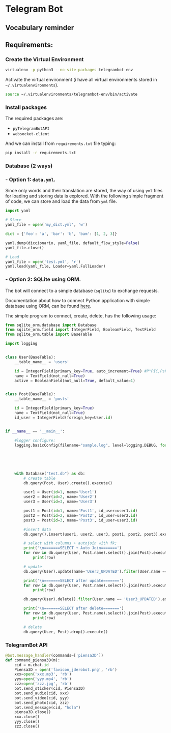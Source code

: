 # Telegram Bot

## Vocabulary reminder



## Requirements:

### Create the Virtual Environment

```bash
virtualenv -p python3 --no-site-packages telegrambot-env
```

Activate the virtual environment (i have all virtual environments stored in `~/.virtualenvironments`).

```bash
source ~/.virtualenvironments/telegrambot-env/bin/activate
```

### Install packages

The required packages are:

- `pyTelegramBotAPI`
- `websocket-client`

And we can install from `requirements.txt` file typing:

```bash
pip install -r requirements.txt
```

### Database (2 ways)

### - Option 1: `data.yml`.

Since only words and their translation are stored, the way of using `yml` files for loading and storing data is explored. With the following simple fragment of code, we can store and load the data from `yml` file.

```python
import yaml

# Store
yaml_file = open('my_dict.yml', 'w')

dict = {'foo': 'a', 'bar': 'b', 'bam': [1, 2, 3]}

yaml.dump(diccionario, yaml_file, default_flow_style=False)
yaml_file.close()

# Load
yaml_file = open('test.yml', 'r')
yaml.load(yaml_file, Loader=yaml.FullLoader)
```



### - Option 2: SQLite using ORM.

The bot will connect to a simple database (`sqlite`) to exchange requests.

Documentation about how to connect Python application with simple database using ORM, can be found [here](https://pypi.org/project/python-sqlite-orm/).

The simple program to connect, create, delete, has the following usage:

```python
from sqlite_orm.database import Database
from sqlite_orm.field import IntegerField, BooleanField, TextField
from sqlite_orm.table import BaseTable

import logging


class User(BaseTable):
    __table_name__ = 'users'

    id = IntegerField(primary_key=True, auto_increment=True) #Р°РІС‚РѕРёРЅРєСЂРµРјРµРЅС‚ РЅР° int РїРѕР»Рµ
    name = TextField(not_null=True)
    active = BooleanField(not_null=True, default_value=1)


class Post(BaseTable):
    __table_name__ = 'posts'

    id = IntegerField(primary_key=True)
    name = TextField(not_null=True)
    id_user = IntegerField(foreign_key=User.id)


if __name__ == '__main__':

    #logger configure:
    logging.basicConfig(filename="sample.log", level=logging.DEBUG, format=('%(asctime)s: '
                                                                            '%(filename)s: '
                                                                            '%(levelname)s: '
                                                                            '%(funcName)s(): '
                                                                            '%(lineno)d: '
                                                                            '%(message)s'), datefmt="%Y-%m-%d %H:%M:%S")
    with Database("test.db") as db:
        # create table
        db.query(Post, User).create().execute()

        user1 = User(id=1, name='User1')
        user2 = User(id=2, name='User2')
        user3 = User(id=3, name='User3')

        post1 = Post(id=1, name='Post1', id_user=user1.id)
        post2 = Post(id=2, name='Post2', id_user=user2.id)
        post3 = Post(id=3, name='Post3', id_user=user3.id)

        #insert data
        db.query().insert(user1, user2, user3, post1, post2, post3).execute()

        # select with columns + autojoin with fk;
        print('\n=======SELECT + Auto Join=======')
        for row in db.query(User, Post.name).select().join(Post).execute():
            print(row)

        # update
        db.query(User).update(name='User3_UPDATED').filter(User.name == 'User3').execute()

        print('\n=======SELECT after update=======')
        for row in db.query(User, Post.name).select().join(Post).execute():
            print(row)

        db.query(User).delete().filter(User.name == 'User3_UPDATED').execute()

        print('\n=======SELECT after delete=======')
        for row in db.query(User, Post.name).select().join(Post).execute():
            print(row)

        # delete
        db.query(User, Post).drop().execute()
```


### TelegramBot API

```python
@bot.message_handler(commands=['piensa3D'])
def command_piensa3D(m):
    cid = m.chat.id
    Piensa3D = open('favicon_jderobot.png', 'rb')
    xxx=open('xxx.mp3', 'rb')
    yyy=open('yyy.mp4', 'rb')
    zzz=open('zzz.jpg', 'rb')
    bot.send_sticker(cid, Piensa3D)
    bot.send_audio(cid, xxx)
    bot.send_video(cid, yyy)
    bot.send_photo(cid, zzz)
    bot.send_message(cid, "hola")
    piensa3D.close()
    xxx.close()
    yyy.close()
    zzz.close()
```

